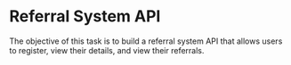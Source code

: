 # Referral System API 
 The objective of this task is to build a referral system API that allows users to register, view their details, and view their referrals.
